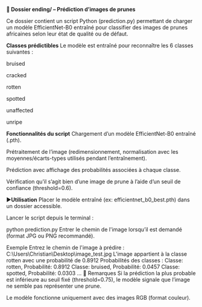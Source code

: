 **📁 Dossier ending/ – Prédiction d’images de prunes**

Ce dossier contient un script Python (prediction.py) permettant de charger un modèle EfficientNet-B0 entraîné pour classifier des images de prunes africaines selon leur état de qualité ou de défaut.

**Classes prédictibles**
Le modèle est entraîné pour reconnaître les 6 classes suivantes :

bruised

cracked

rotten

spotted

unaffected

unripe

**Fonctionnalités du script**
Chargement d’un modèle EfficientNet-B0 entraîné (.pth).

Prétraitement de l’image (redimensionnement, normalisation avec les moyennes/écarts-types utilisés pendant l’entraînement).

Prédiction avec affichage des probabilités associées à chaque classe.

Vérification qu’il s’agit bien d’une image de prune à l’aide d’un seuil de confiance (threshold=0.6).

▶**Utilisation**
Placer le modèle entraîné (ex: efficientnet_b0_best.pth) dans un dossier accessible.

Lancer le script depuis le terminal :

python prediction.py
Entrer le chemin de l'image lorsqu’il est demandé (format JPG ou PNG recommandé).

Exemple
Entrez le chemin de l'image à prédire : C:\Users\Christian\Desktop\image_test.jpg
L'image appartient à la classe rotten avec une probabilité de 0.8912
Probabilités des classes :
Classe: rotten, Probabilité: 0.8912
Classe: bruised, Probabilité: 0.0457
Classe: spotted, Probabilité: 0.0303
...
📌 Remarques
Si la prédiction la plus probable est inférieure au seuil fixé (threshold=0.75), le modèle signale que l’image ne semble pas représenter une prune.

Le modèle fonctionne uniquement avec des images RGB (format couleur).